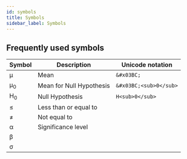 ```yaml
---
id: symbols
title: Symbols
sidebar_label: Symbols
---
```


## Frequently used symbols
| Symbol | Description | Unicode notation |
| ------ | ----------- | ---------------- |
| μ | Mean | `&#x03BC;` |
| μ<sub>0</sub> | Mean for Null Hypothesis | `&#x03BC;<sub>0</sub>` |
| H<sub>0</sub> | Null Hypothesis | `H<sub>0</sub>` |
| ≤ | Less than or equal to ||
| ≠ | Not equal to ||
| α | Significance level||
| β |||
| σ |||
